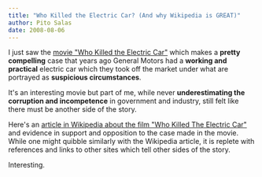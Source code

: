 ```yaml
---
title: "Who Killed the Electric Car? (And why Wikipedia is GREAT)"
author: Pito Salas
date: 2008-08-06
---
```




I just saw the [movie "Who Killed the Electric
Car"](<http://www.sonyclassics.com/whokilledtheelectriccar/>) which makes a
**pretty compelling** case that years ago General Motors had a **working and
practical** electric car which they took off the market under what are
portrayed as **suspicious circumstances**.

It's an interesting movie but part of me, while never **underestimating the
corruption and incompetence** in government and industry, still felt like
there must be another side of the story.

Here's an [article in Wikipedia about the film "Who Killed The Electric
Car"](<http://en.wikipedia.org/wiki/Who_Killed_the_Electric_Car%3F>) and
evidence in support and opposition to the case made in the movie. While one
might quibble similarly with the Wikipedia article, it is replete with
references and links to other sites which tell other sides of the story.

Interesting.


